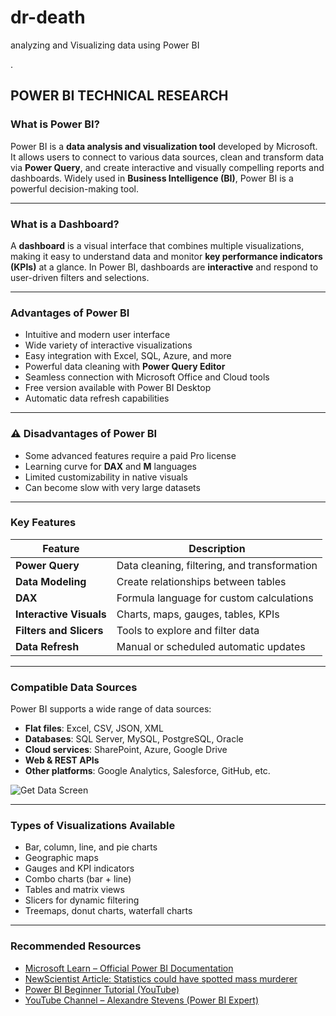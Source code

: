 # dr-death
analyzing and Visualizing data using Power BI

.
## POWER BI TECHNICAL RESEARCH

### What is Power BI?
Power BI is a **data analysis and visualization tool** developed by Microsoft. It allows users to connect to various data sources, clean and transform data via **Power Query**, and create interactive and visually compelling reports and dashboards. Widely used in **Business Intelligence (BI)**, Power BI is a powerful decision-making tool.

---

### What is a Dashboard?
A **dashboard** is a visual interface that combines multiple visualizations, making it easy to understand data and monitor **key performance indicators (KPIs)** at a glance. In Power BI, dashboards are **interactive** and respond to user-driven filters and selections.



---

### Advantages of Power BI
- Intuitive and modern user interface
- Wide variety of interactive visualizations
- Easy integration with Excel, SQL, Azure, and more
- Powerful data cleaning with **Power Query Editor**
- Seamless connection with Microsoft Office and Cloud tools
- Free version available with Power BI Desktop
- Automatic data refresh capabilities

---

### ⚠️ Disadvantages of Power BI
- Some advanced features require a paid Pro license
- Learning curve for **DAX** and **M** languages
- Limited customizability in native visuals
- Can become slow with very large datasets

---

### Key Features

| Feature                     | Description |
|----------------------------|-------------|
| **Power Query**            | Data cleaning, filtering, and transformation |
| **Data Modeling**          | Create relationships between tables |
| **DAX**                    | Formula language for custom calculations |
| **Interactive Visuals**    | Charts, maps, gauges, tables, KPIs |
| **Filters and Slicers**    | Tools to explore and filter data |
| **Data Refresh**           | Manual or scheduled automatic updates |



---

### Compatible Data Sources
Power BI supports a wide range of data sources:
- **Flat files**: Excel, CSV, JSON, XML
- **Databases**: SQL Server, MySQL, PostgreSQL, Oracle
- **Cloud services**: SharePoint, Azure, Google Drive
- **Web & REST APIs**
- **Other platforms**: Google Analytics, Salesforce, GitHub, etc.

![Get Data Screen](https://docs.microsoft.com/fr-fr/power-bi/connect-data/media/desktop-data-sources/data-sources-dialog.png)

---

### Types of Visualizations Available
- Bar, column, line, and pie charts
- Geographic maps
- Gauges and KPI indicators
- Combo charts (bar + line)
- Tables and matrix views
- Slicers for dynamic filtering
- Treemaps, donut charts, waterfall charts



---

### Recommended Resources
- [Microsoft Learn – Official Power BI Documentation](https://learn.microsoft.com/en-us/power-bi/)
- [NewScientist Article: Statistics could have spotted mass murderer](https://www.newscientist.com/article/dn7958-statistics-could-have-spotted-mass-murderer/)
- [Power BI Beginner Tutorial (YouTube)](https://www.youtube.com/watch?v=TmhQCQr_DCA)
- [YouTube Channel – Alexandre Stevens (Power BI Expert)](https://www.youtube.com/@alexpbix)
